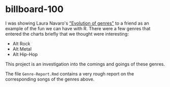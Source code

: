 # billboard-100

I was showing Laura Navaro's ["Evolution of genres"](https://github.com/lau-cloud/TidyTuesdaycode/tree/master/Billboard) to a friend as an example of the fun we can have with R. There were a few genres that entered the charts briefly that we thought were interesting:

* Alt Rock
* Alt Metal
* Alt Hip-Hop

This project is an investigation into the comings and goings of these genres.

The file `Genre-Report.Rmd` contains a very rough report on the corresponding songs of the genres above. 